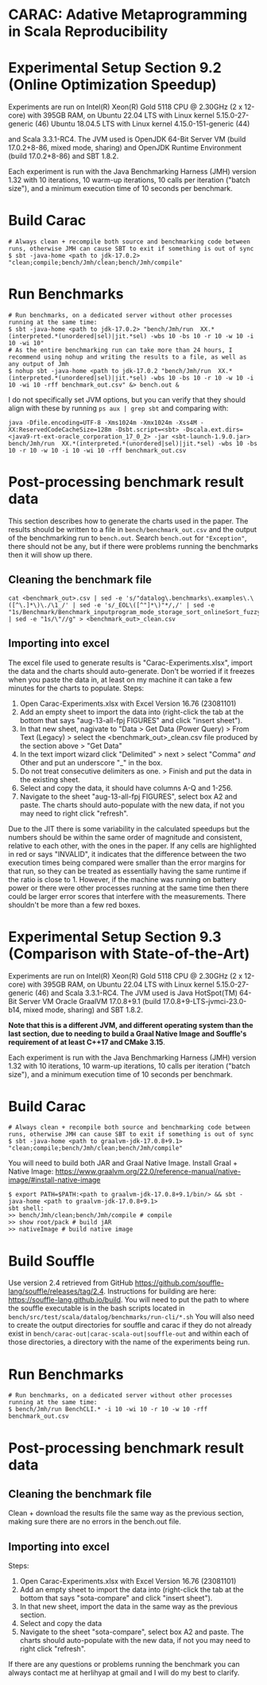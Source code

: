 # CARAC: Adative Metaprogramming in Scala Reproducibility

# Experimental Setup Section 9.2 (Online Optimization Speedup)
Experiments are run on Intel(R) Xeon(R) Gold 5118 CPU @ 2.30GHz (2 x 12-core) with 395GB RAM, 
on
    Ubuntu 22.04 LTS with Linux kernel 5.15.0-27-generic (46)
    Ubuntu 18.04.5 LTS with Linux kernel 4.15.0-151-generic (44)

and Scala 3.3.1-RC4. The JVM used is OpenJDK 64-Bit Server VM (build 17.0.2+8-86, mixed mode, sharing)
and OpenJDK Runtime Environment (build 17.0.2+8-86) and SBT 1.8.2. 

Each experiment is run with the Java Benchmarking Harness 
(JMH) version 1.32 with 10 iterations, 10 warm-up iterations, 10 calls per iteration ("batch size"), and a minimum 
execution time of 10 seconds per benchmark.

# Build Carac
```shell
# Always clean + recompile both source and benchmarking code between runs, otherwise JMH can cause SBT to exit if something is out of sync 
$ sbt -java-home <path to jdk-17.0.2> "clean;compile;bench/Jmh/clean;bench/Jmh/compile"
```
# Run Benchmarks
```shell
# Run benchmarks, on a dedicated server without other processes running at the same time:
$ sbt -java-home <path to jdk-17.0.2> "bench/Jmh/run  XX.*(interpreted.*(unordered|sel)|jit.*sel) -wbs 10 -bs 10 -r 10 -w 10 -i 10 -wi 10"
# As the entire benchmarking run can take more than 24 hours, I recommend using nohup and writing the results to a file, as well as any output of Jmh
$ nohup sbt -java-home <path to jdk-17.0.2 "bench/Jmh/run  XX.*(interpreted.*(unordered|sel)|jit.*sel) -wbs 10 -bs 10 -r 10 -w 10 -i 10 -wi 10 -rff benchmark_out.csv" &> bench.out &
```
I do not specifically set JVM options, but you can verify that they should align with these by running `ps aux | grep sbt` and comparing with:
```shell
java -Dfile.encoding=UTF-8 -Xms1024m -Xmx1024m -Xss4M -XX:ReservedCodeCacheSize=128m -Dsbt.script=<sbt> -Dscala.ext.dirs=<java9-rt-ext-oracle_corporation_17_0_2> -jar <sbt-launch-1.9.0.jar> bench/Jmh/run  XX.*(interpreted.*(unordered|sel)|jit.*sel) -wbs 10 -bs 10 -r 10 -w 10 -i 10 -wi 10 -rff benchmark_out.csv
```

# Post-processing benchmark result data
This section describes how to generate the charts used in the paper.
The results should be written to a file in `bench/benchmark_out.csv` and the output of the benchmarking run to `bench.out`. 
Search `bench.out` for `"Exception"`, there should not be any, but if there were problems running the benchmarks then 
it will show up there.

## Cleaning the benchmark file
```shell
cat <benchmark_out>.csv | sed -e 's/"datalog\.benchmarks\.examples\.\([^\.]*\)\./\1_/' | sed -e 's/_EOL\([^"]*\)"*/,/' | sed -e "1s/Benchmark/Benchmark_inputprogram_mode_storage_sort_onlineSort_fuzzy_compileSync_granularity_backend,/" | sed -e "1s/\"//g" > <benchmark_out>_clean.csv
```

## Importing into excel
The excel file used to generate results is "Carac-Experiments.xlsx", import the data and the charts should auto-generate.
Don't be worried if it freezes when you paste the data in, at least on my machine it can take a few minutes for the charts to populate.
Steps:
1) Open Carac-Experiments.xlsx with Excel Version 16.76 (23081101)
2) Add an empty sheet to import the data into (right-click the tab at the bottom that says "aug-13-all-fpj FIGURES" and click "insert sheet").
3) In that new sheet, nagivate to "Data > Get Data (Power Query) > From Text (Legacy) > select the <benchmark_out>_clean.csv 
file produced by the section above > "Get Data"
4) In the text import wizard click "Delimited" > next > select "Comma" *and* Other and put an underscore "_" in the box. 
5) Do not treat consecutive delimiters as one. > Finish and put the data in the existing sheet.
6) Select and copy the data, it should have columns A-Q and 1-256.
7) Navigate to the sheet "aug-13-all-fpj FIGURES", select box A2 and paste. The charts should auto-populate with the new 
data, if not you may need to right click "refresh". 

Due to the JIT there is some variability in the calculated speedups 
but the numbers should be within the same order of magnitude and consistent, relative to each other, with the ones in the paper.
If any cells are highlighted in red or says "INVALID", it indicates that the difference between the two execution times 
being compared were smaller than the error margins for that run, so they can be treated as essentially having the same runtime 
if the ratio is close to 1. However, if the machine was running on battery power or there were other processes running at the 
same time then there could be larger error scores that interfere with the measurements. There shouldn't be more than a few 
red boxes.

# Experimental Setup Section 9.3 (Comparison with State-of-the-Art)
Experiments are run on Intel(R) Xeon(R) Gold 5118 CPU @ 2.30GHz (2 x 12-core) with 395GB RAM,
on Ubuntu 22.04 LTS with Linux kernel 5.15.0-27-generic (46) and Scala 3.3.1-RC4. The JVM used is Java HotSpot(TM) 
64-Bit Server VM Oracle GraalVM 17.0.8+9.1 (build 17.0.8+9-LTS-jvmci-23.0-b14, mixed mode, sharing) and SBT 1.8.2. 

**Note that this is a different JVM, and different operating system than the last section, due to needing to build a 
Graal Native Image and Souffle's requirement of at least C++17 and CMake 3.15**.

Each experiment is run with the Java Benchmarking Harness
(JMH) version 1.32 with 10 iterations, 10 warm-up iterations, 10 calls per iteration ("batch size"), and a minimum
execution time of 10 seconds per benchmark.

# Build Carac
```shell
# Always clean + recompile both source and benchmarking code between runs, otherwise JMH can cause SBT to exit if something is out of sync 
$ sbt -java-home <path to graalvm-jdk-17.0.8+9.1> "clean;compile;bench/Jmh/clean;bench/Jmh/compile"
```
You will need to build both JAR and Graal Native Image. Install Graal + Native Image: https://www.graalvm.org/22.0/reference-manual/native-image/#install-native-image
```shell
$ export PATH=$PATH:<path to graalvm-jdk-17.0.8+9.1/bin/> && sbt -java-home <path to graalvm-jdk-17.0.8+9.1>
sbt shell:
>> bench/Jmh/clean;bench/Jmh/compile # compile
>> show root/pack # build jAR
>> nativeImage # build native image
```

# Build Souffle
Use version 2.4 retrieved from GitHub https://github.com/souffle-lang/souffle/releases/tag/2.4.
Instructions for building are here: https://souffle-lang.github.io/build.
You will need to put the path to where the souffle executable is in the bash scripts located in 
`bench/src/test/scala/datalog/benchmarks/run-cli/*.sh`
You will also need to create the output directories for souffle and carac if they do not already exist in 
`bench/carac-out|carac-scala-out|souffle-out` and within each of those directories, a directory with the name of the 
experiments being run.

# Run Benchmarks
```shell
# Run benchmarks, on a dedicated server without other processes running at the same time:
$ bench/Jmh/run BenchCLI.* -i 10 -wi 10 -r 10 -w 10 -rff benchmark_out.csv
```

# Post-processing benchmark result data
## Cleaning the benchmark file
Clean + download the results file the same way as the previous section, making sure there are no errors in the bench.out file.

## Importing into excel
Steps:
1) Open Carac-Experiments.xlsx with Excel Version 16.76 (23081101)
2) Add an empty sheet to import the data into (right-click the tab at the bottom that says "sota-compare" and click "insert sheet").
3) In that new sheet, import the data in the same way as the previous section. 
4) Select and copy the data
5) Navigate to the sheet "sota-compare", select box A2 and paste. The charts should auto-populate with the new
   data, if not you may need to right click "refresh".

If there are any questions or problems running the benchmark you can always contact me at herlihyap at gmail and I will do my best to clarify.